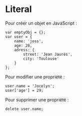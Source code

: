 # Literal

Pour créer un objet en JavaScript :

    var emptyObj = {};
    var user = {
        name: 'joss',
        age: 28,
        adress: {
            street: 'Jean Jaurès',
            city: 'Toulouse'
        }
    };

Pour modifier une propriété :

    user.name = 'Jocelyn';
    user['age'] = 29;

Pour supprimer une propriété :

    delete user.name;
